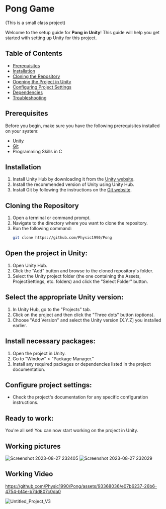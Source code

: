 # Pong Game
(This is a small class project)


Welcome to the setup guide for **Pong in Unity**! This guide will help you get started with setting up Unity for this project.

## Table of Contents
- [Prerequisites](#prerequisites)
- [Installation](#installation)
- [Cloning the Repository](#cloning-the-repository)
- [Opening the Project in Unity](#opening-the-project-in-unity)
- [Configuring Project Settings](#configuring-project-settings)
- [Dependencies](#dependencies)
- [Troubleshooting](#troubleshooting)

## Prerequisites
Before you begin, make sure you have the following prerequisites installed on your system:
- [Unity](https://unity.com/)
- [Git](https://git-scm.com/)
- Programming Skills in C

## Installation
1. Install Unity Hub by downloading it from the [Unity website](https://unity.com/).
2. Install the recommended version of Unity using Unity Hub.
3. Install Git by following the instructions on the [Git website](https://git-scm.com/).

## Cloning the Repository
1. Open a terminal or command prompt.
2. Navigate to the directory where you want to clone the repository.
3. Run the following command:
   ```sh
   git clone https://github.com/Physic1990/Pong

## Open the project in Unity:

1. Open Unity Hub.
2. Click the "Add" button and browse to the cloned repository's folder.
3. Select the Unity project folder (the one containing the Assets, ProjectSettings, etc. folders) and click the "Select Folder" button.

## Select the appropriate Unity version:

1. In Unity Hub, go to the "Projects" tab.
2. Click on the project and then click the "Three dots" button (options).
3. Choose "Add Version" and select the Unity version [X.Y.Z] you installed earlier.

## Install necessary packages:

1. Open the project in Unity.
2. Go to "Window" > "Package Manager."
3. Install any required packages or dependencies listed in the project documentation.

## Configure project settings:

- Check the project's documentation for any specific configuration instructions.

## Ready to work:
You're all set! You can now start working on the project in Unity.

## Working pictures

![Screenshot 2023-08-27 232405](https://github.com/Physic1990/Pong/assets/93368036/c4b2c71d-9563-4c9a-975b-94667bd7e0d5)
![Screenshot 2023-08-27 232029](https://github.com/Physic1990/Pong/assets/93368036/dc6249d0-f0b5-432c-99f3-f002e55886b4)

## Working Video



https://github.com/Physic1990/Pong/assets/93368036/e07b6237-26b6-4754-bf4e-b7dd807c0da0


![Untitled_Project_V3](https://github.com/Physic1990/Pong/assets/93368036/01622cfb-89ee-4591-9000-1b2ceecf1d8f)



